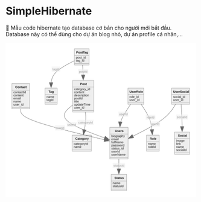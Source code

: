 # SimpleHibernate
🍈 Mẫu code hibernate tạo database cơ bản cho người mới bắt đầu. Database này có thể dùng cho dự án blog nhỏ, dự án profile cá nhân,...

![Simple Hibernate](/sql.svg)
